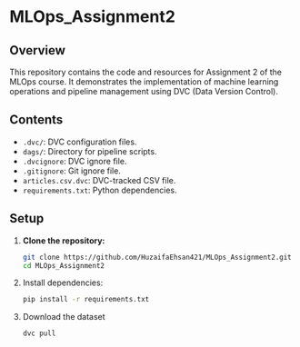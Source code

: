 # MLOps_Assignment2

## Overview
This repository contains the code and resources for Assignment 2 of the MLOps course. It demonstrates the implementation of machine learning operations and pipeline management using DVC (Data Version Control).

## Contents
- `.dvc/`: DVC configuration files.
- `dags/`: Directory for pipeline scripts.
- `.dvcignore`: DVC ignore file.
- `.gitignore`: Git ignore file.
- `articles.csv.dvc`: DVC-tracked CSV file.
- `requirements.txt`: Python dependencies.

## Setup

1. **Clone the repository:**
   ```bash
   git clone https://github.com/HuzaifaEhsan421/MLOps_Assignment2.git
   cd MLOps_Assignment2

2. Install dependencies:
   ```bash
   pip install -r requirements.txt

3. Download the dataset
    ```bash 
    dvc pull


